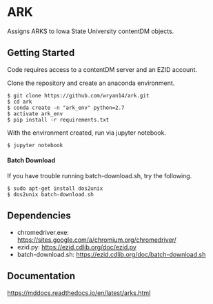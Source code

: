 ARK
====

Assigns ARKS to Iowa State University contentDM objects. 


Getting Started
----------------

Code requires access to a contentDM server and an EZID account.

Clone the repository and create an anaconda environment.

``` {.sourceCode .console}
$ git clone https://github.com/wryan14/ark.git
$ cd ark
$ conda create -n "ark_env" python=2.7
$ activate ark_env
$ pip install -r requirements.txt
```

With the environment created, run via jupyter notebook.

``` {.sourceCode .console}
$ jupyter notebook
```

#### Batch Download

If you have trouble running batch-download.sh, try the following.

``` {.sourceCode .console}
$ sudo apt-get install dos2unix
$ dos2unix batch-download.sh
```


Dependencies
-------------

* chromedriver.exe: https://sites.google.com/a/chromium.org/chromedriver/
* ezid.py: https://ezid.cdlib.org/doc/ezid.py
* batch-download.sh: https://ezid.cdlib.org/doc/batch-download.sh


Documentation
--------------

https://mddocs.readthedocs.io/en/latest/arks.html

